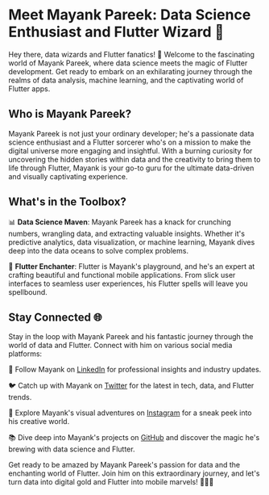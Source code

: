 # Meet Mayank Pareek: Data Science Enthusiast and Flutter Wizard 🚀

Hey there, data wizards and Flutter fanatics! 👋 Welcome to the fascinating world of Mayank Pareek, where data science meets the magic of Flutter development. Get ready to embark on an exhilarating journey through the realms of data analysis, machine learning, and the captivating world of Flutter apps.

## Who is Mayank Pareek?

Mayank Pareek is not just your ordinary developer; he's a passionate data science enthusiast and a Flutter sorcerer who's on a mission to make the digital universe more engaging and insightful. With a burning curiosity for uncovering the hidden stories within data and the creativity to bring them to life through Flutter, Mayank is your go-to guru for the ultimate data-driven and visually captivating experience.

## What's in the Toolbox?

📊 **Data Science Maven**: Mayank Pareek has a knack for crunching numbers, wrangling data, and extracting valuable insights. Whether it's predictive analytics, data visualization, or machine learning, Mayank dives deep into the data oceans to solve complex problems.

📱 **Flutter Enchanter**: Flutter is Mayank's playground, and he's an expert at crafting beautiful and functional mobile applications. From slick user interfaces to seamless user experiences, his Flutter spells will leave you spellbound.

## Stay Connected 🌐

Stay in the loop with Mayank Pareek and his fantastic journey through the world of data and Flutter. Connect with him on various social media platforms:

📌 Follow Mayank on [LinkedIn](https://www.linkedin.com/in/mayankpareek740) for professional insights and industry updates.

🐦 Catch up with Mayank on [Twitter](https://twitter.com/mayank_dev) for the latest in tech, data, and Flutter trends.

📸 Explore Mayank's visual adventures on [Instagram](https://www.instagram.com/mayank.codes) for a sneak peek into his creative world.

📚 Dive deep into Mayank's projects on [GitHub](https://github.com/mayankcodezz) and discover the magic he's brewing with data science and Flutter.

Get ready to be amazed by Mayank Pareek's passion for data and the enchanting world of Flutter. Join him on this extraordinary journey, and let's turn data into digital gold and Flutter into mobile marvels! 💫✨🚀
